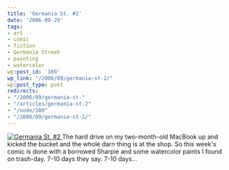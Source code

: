```yaml
---
title: 'Germania St. #2'
date: '2006-09-29'
tags:
- art
- comic
- fiction
- Germania Street
- painting
- watercolor
wp:post_id: '100'
wp_link: "/2006/09/germania-st-2/"
wp:post_type: post
redirects:
- "/2006/09/germania-st-"
- "/articles/germania-st-2"
- "/node/100"
- "/2006/09/germania-st-2/"
---
```


[ ![Germania St. #2](http://static.flickr.com/108/256026865_cf2e71cdc8_o.jpg) ](http://www.flickr.com/photos/bensheldon/256026865/ "Photo Sharing")
The hard drive on my two-month-old MacBook up and kicked the bucket and the whole darn thing is at the shop. So this week's comic is done with a borrowed Sharpie and some watercolor paints I found on trash-day. 7-10 days they say. 7-10 days...
